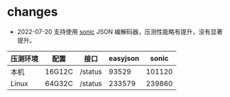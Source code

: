 # changes

- 2022-07-20 支持使用 [sonic](https://github.com/bytedance/sonic) JSON 编解码器，压测性能略有提升，没有显著提升。

压测环境 | 配置   | 接口    | easyjson | sonic
---------|--------|---------|----------|-------
本机     | 16G12C | /status | 93529    | 101120
Linux    | 64G32C | /status | 233579   | 239860
